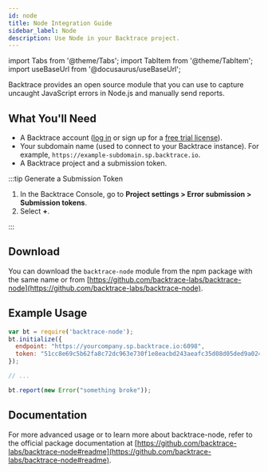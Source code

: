 ```yaml
---
id: node
title: Node Integration Guide
sidebar_label: Node
description: Use Node in your Backtrace project.
---
```


import Tabs from '@theme/Tabs';
import TabItem from '@theme/TabItem';
import useBaseUrl from '@docusaurus/useBaseUrl';

Backtrace provides an open source module that you can use to capture uncaught JavaScript errors in Node.js and manually send reports.

## What You'll Need

- A Backtrace account ([log in](https://backtrace.io/login) or sign up for a [free trial license](https://backtrace.io/sign-up)).
- Your subdomain name (used to connect to your Backtrace instance). For example, `https://example-subdomain.sp.backtrace.io`.
- A Backtrace project and a submission token.

:::tip Generate a Submission Token

1. In the Backtrace Console, go to **Project settings > Error submission > Submission tokens**.
1. Select **+**.

:::

## Download

You can download the `backtrace-node` module from the npm package with the same name or from [https://github.com/backtrace-labs/backtrace-node](https://github.com/backtrace-labs/backtrace-node).

## Example Usage

```javascript
var bt = require('backtrace-node');
bt.initialize({
  endpoint: "https://yourcompany.sp.backtrace.io:6098",
  token: "51cc8e69c5b62fa8c72dc963e730f1e8eacbd243aeafc35d08d05ded9a024121",
});

// ...

bt.report(new Error("something broke"));
```

## Documentation

For more advanced usage or to learn more about backtrace-node, refer to the official package documentation at [https://github.com/backtrace-labs/backtrace-node#readme](https://github.com/backtrace-labs/backtrace-node#readme).
